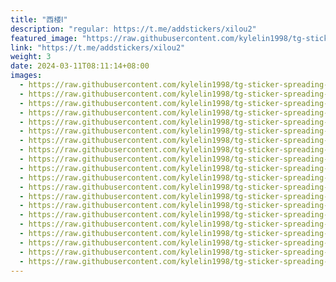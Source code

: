 ```yaml
---
title: "西楼Ⅰ"
description: "regular: https://t.me/addstickers/xilou2"
featured_image: "https://raw.githubusercontent.com/kylelin1998/tg-sticker-spreading-worldwide-images/main/img/cb95b877-ac51-45d1-8e5a-fae3d82560fa.jpg"
link: "https://t.me/addstickers/xilou2"
weight: 3
date: 2024-03-11T08:11:14+08:00
images:
  - https://raw.githubusercontent.com/kylelin1998/tg-sticker-spreading-worldwide-images/main/img/cb95b877-ac51-45d1-8e5a-fae3d82560fa.jpg
  - https://raw.githubusercontent.com/kylelin1998/tg-sticker-spreading-worldwide-images/main/img/983212cd-848e-4ffe-b3fa-0647fae63f9c.jpg
  - https://raw.githubusercontent.com/kylelin1998/tg-sticker-spreading-worldwide-images/main/img/cc3bc2b4-9cc8-4dbb-90b8-0b0b48a4b227.jpg
  - https://raw.githubusercontent.com/kylelin1998/tg-sticker-spreading-worldwide-images/main/img/28ef83c0-730f-4d8b-916e-d08ba03497d8.jpg
  - https://raw.githubusercontent.com/kylelin1998/tg-sticker-spreading-worldwide-images/main/img/12875456-1d9f-4f97-909b-4e9faf91df89.jpg
  - https://raw.githubusercontent.com/kylelin1998/tg-sticker-spreading-worldwide-images/main/img/af339ee4-48ab-4c99-aa74-09f30a604627.jpg
  - https://raw.githubusercontent.com/kylelin1998/tg-sticker-spreading-worldwide-images/main/img/7ca6ccdb-4b46-490f-935b-74c733d4249e.jpg
  - https://raw.githubusercontent.com/kylelin1998/tg-sticker-spreading-worldwide-images/main/img/5495cac8-1c1c-47ac-8991-55f7618b3364.jpg
  - https://raw.githubusercontent.com/kylelin1998/tg-sticker-spreading-worldwide-images/main/img/c36c7a53-9505-4ebe-b7df-ab34bea6c614.jpg
  - https://raw.githubusercontent.com/kylelin1998/tg-sticker-spreading-worldwide-images/main/img/e7262f29-2f3a-4132-b83f-56b982d3ef85.jpg
  - https://raw.githubusercontent.com/kylelin1998/tg-sticker-spreading-worldwide-images/main/img/7fd17c7c-381f-49e1-b68d-70103a360488.jpg
  - https://raw.githubusercontent.com/kylelin1998/tg-sticker-spreading-worldwide-images/main/img/7d3cd92f-5584-498e-8d6b-7905432239e9.jpg
  - https://raw.githubusercontent.com/kylelin1998/tg-sticker-spreading-worldwide-images/main/img/c5335c01-19f3-4bd3-99dc-49ce785b8140.jpg
  - https://raw.githubusercontent.com/kylelin1998/tg-sticker-spreading-worldwide-images/main/img/5ded937f-0e8a-49c5-b41f-c35c16df8d2b.jpg
  - https://raw.githubusercontent.com/kylelin1998/tg-sticker-spreading-worldwide-images/main/img/56a15f7a-a077-4b36-b5c4-f6fe42fd3f40.jpg
  - https://raw.githubusercontent.com/kylelin1998/tg-sticker-spreading-worldwide-images/main/img/4d8724ca-2c0e-41d5-a8d1-40ee25bc7f33.jpg
  - https://raw.githubusercontent.com/kylelin1998/tg-sticker-spreading-worldwide-images/main/img/9697e037-b44f-45c7-ba09-c4796df5fb78.jpg
  - https://raw.githubusercontent.com/kylelin1998/tg-sticker-spreading-worldwide-images/main/img/079d6436-b0c6-4e47-ac46-ca95107a9f3b.jpg
  - https://raw.githubusercontent.com/kylelin1998/tg-sticker-spreading-worldwide-images/main/img/0435a93a-54bb-4319-ad57-0ac85ee67ee7.jpg
  - https://raw.githubusercontent.com/kylelin1998/tg-sticker-spreading-worldwide-images/main/img/5b021c74-7c35-408f-8b88-b167cf342ff9.jpg
---
```


